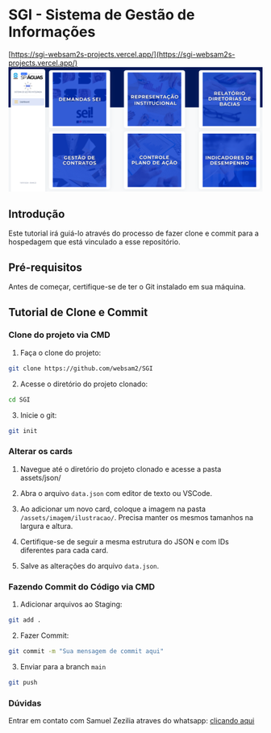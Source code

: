 # SGI - Sistema de Gestão de Informações
[https://sgi-websam2s-projects.vercel.app/](https://sgi-websam2s-projects.vercel.app/)
![alt text](./assets/imagem/painel.png)

## Introdução
Este tutorial irá guiá-lo através do processo de fazer clone e commit para a hospedagem que está vinculado a esse repositório.

## Pré-requisitos
Antes de começar, certifique-se de ter o Git instalado em sua máquina. 

## Tutorial de Clone e Commit

### Clone do projeto via CMD
1. Faça o clone do projeto:
``` bash
git clone https://github.com/websam2/SGI
```

2. Acesse o diretório do projeto clonado:
``` bash
cd SGI
```

3. Inicie o git:
``` bash
git init
```

### Alterar os cards
1. Navegue até o diretório do projeto clonado e acesse a pasta assets/json/ 
2. Abra o arquivo `data.json` com editor de texto ou VSCode.
3. Ao adicionar um novo card, coloque a imagem na pasta `/assets/imagem/ilustracao/`. Precisa manter os mesmos tamanhos na largura e altura.

4. Certifique-se de seguir a mesma estrutura do JSON e com IDs diferentes para cada card.
 
5. Salve as alterações do arquivo `data.json`.

### Fazendo Commit do Código via CMD
1. Adicionar arquivos ao Staging:
``` bash 
git add .
```

2. Fazer Commit:
``` bash
git commit -m "Sua mensagem de commit aqui"
```

3. Enviar para a branch `main`
``` bash
git push 
```

### Dúvidas
Entrar em contato com Samuel Zezilia atraves do whatsapp: [clicando aqui](https://api.whatsapp.com/send?phone=5513981331262&text=Olá%20Samuel%20Zezilia)

